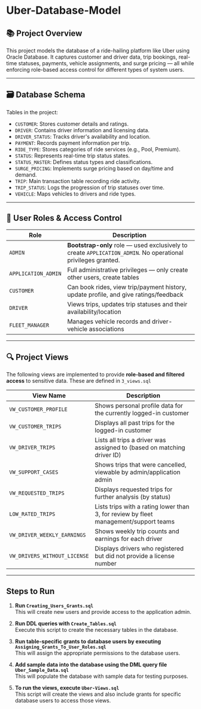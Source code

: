 # Uber-Database-Model

## 📚 Project Overview

This project models the database of a ride-hailing platform like Uber using Oracle Database. It captures customer and driver data, trip bookings, real-time statuses, payments, vehicle assignments, and surge pricing — all while enforcing role-based access control for different types of system users.

---

## 🗃️ Database Schema

Tables in the project:

- `CUSTOMER`: Stores customer details and ratings.
- `DRIVER`: Contains driver information and licensing data.
- `DRIVER_STATUS`: Tracks driver's availability and location.
- `PAYMENT`: Records payment information per trip.
- `RIDE_TYPE`: Stores categories of ride services (e.g., Pool, Premium).
- `STATUS`: Represents real-time trip status states.
- `STATUS_MASTER`: Defines status types and classifications.
- `SURGE_PRICING`: Implements surge pricing based on day/time and demand.
- `TRIP`: Main transaction table recording ride activity.
- `TRIP_STATUS`: Logs the progression of trip statuses over time.
- `VEHICLE`: Maps vehicles to drivers and ride types.

---

## 👥 User Roles & Access Control

| Role               | Description                                                                 |
|--------------------|-----------------------------------------------------------------------------|
| `ADMIN`            | **Bootstrap-only** role — used exclusively to create `APPLICATION_ADMIN`. No operational privileges granted. |
| `APPLICATION_ADMIN`| Full administrative privileges — only create other users, create tables |
| `CUSTOMER`         | Can book rides, view trip/payment history, update profile, and give ratings/feedback |
| `DRIVER`           | Views trips, updates trip statuses and their availability/location          |
| `FLEET_MANAGER`    | Manages vehicle records and driver-vehicle associations                     |

---

## 🔍 Project Views

The following views are implemented to provide **role-based and filtered access** to sensitive data. These are defined in `3_views.sql` 

| View Name                   | Description                                                               |
|-----------------------------|---------------------------------------------------------------------------|
| `VW_CUSTOMER_PROFILE`       | Shows personal profile data for the currently logged-in customer          |
| `VW_CUSTOMER_TRIPS`         | Displays all past trips for the logged-in customer                        |
| `VW_DRIVER_TRIPS`           | Lists all trips a driver was assigned to (based on matching driver ID)    |
| `VW_SUPPORT_CASES`          | Shows trips that were cancelled, viewable by admin/application admin      |
| `VW_REQUESTED_TRIPS`        | Displays requested trips for further analysis (by status)                 |
| `LOW_RATED_TRIPS`           | Lists trips with a rating lower than 3, for review by fleet management/support teams |
| `VW_DRIVER_WEEKLY_EARNINGS` | Shows weekly trip counts and earnings for each driver                     |
| `VW_DRIVERS_WITHOUT_LICENSE`| Displays drivers who registered but did not provide a license number     |


---

## Steps to Run

1. **Run `Creating_Users_Grants.sql`**  
   This will create new users and provide access to the application admin.

2. **Run DDL queries with `Create_Tables.sql`**  
   Execute this script to create the necessary tables in the database.

3. **Run table-specific grants to database users by executing `Assigning_Grants_To_User_Roles.sql`**  
   This will assign the appropriate permissions to the database users.

4. **Add sample data into the database using the DML query file `Uber_Sample_Data.sql`**  
   This will populate the database with sample data for testing purposes.

5. **To run the views, execute `Uber-Views.sql`**  
   This script will create the views and also include grants for specific database users to access those views.
